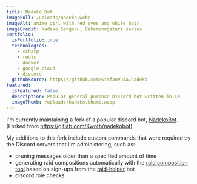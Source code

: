 ```yaml
---
title: Nadeko Bot
imageFull: /uploads/nadeko.webp
imageAlt: anime girl with red eyes and white hair
imageCredit: Nadeko Sengoku, Bakemonogatari series
portfolio:
  isPortfolio: true
  technologies:
    - csharp
    - redis
    - docker
    - google-cloud
    - discord
  githubSource: https://github.com/StefanPuia/nadeko
featured:
  isFeatured: false
  description: Popular general-purpose Discord bot written in C#
  imageThumb: /uploads/nadeko.thumb.webp
---
```

I'm currently maintaining a fork of a popular discord bot, [NadekoBot](https://nadeko.bot/). (Forked from <https://gitlab.com/Kwoth/nadekobot>)

My additions to this fork include custom commands that were required by the Discord servers that I'm administering, such as:
* pruning messages older than a specified amount of time
* generating raid compositions automatically with the [raid composition tool](https://stefanpuia.co.uk/blog/world-of-warcraft-raid-composition-tool/) based on sign-ups from the [raid-helper](https://raid-helper.dev/) bot
* discord role checks